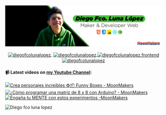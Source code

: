 ![Hi 👋, I'm Diego Fco Luna lopez, A passionate frontend developer 👨‍💻 from Hidalgo, Mexico 🇲🇽 ](./src/Banner_Github.jpeg)

<p align="center">
   <a href="https://youtube.com/moonmakers" target="blank" style='margin-right:4px'>
    <img align="center" src="https://cdn.jsdelivr.net/npm/simple-icons@3.0.1/icons/youtube.svg" alt="diegofcolunalopez" height="28px" width="28px" />
  </a>
  <a href="https://twitter.com/DiegoFr60708711" target="blank">
    <img align="center" src="https://cdn.jsdelivr.net/npm/simple-icons@3.0.1/icons/twitter.svg" alt="diegofcolunalopez" height="28px" width="28px" />
  </a>
  <a href="https://fb.com/DiegoFcoLuna" target="blank">
    <img align="center" src="https://cdn.jsdelivr.net/npm/simple-icons@3.0.1/icons/facebook.svg" alt="diegofcolunalopez.frontend" height="28px" width="28px" />
  </a>
  <a href="https://instagram.com/diegofcolunalopez" target="blank">
    <img align="center" src="https://cdn.jsdelivr.net/npm/simple-icons@3.0.1/icons/instagram.svg" alt="diegofcolunalopez" height="28px" width="28px" />
  </a>
</p>

#### 📹 Latest videos on [my Youtube Channel](https://youtube.com/moonmakers):

  <a href='https://www.youtube.com/watch?v=tM0JcGKrk6I' target='_blank'>
    <img width='30%' src='https://img.youtube.com/vi/tM0JcGKrk6I/mqdefault.jpg' alt='Crea personajes increíbles ♻️📦 Funny Boxes - MoonMakers' />
  </a>
  <a href='https://www.youtube.com/watch?v=sifK6OhuCnI' target='_blank'>
    <img width='30%' src='https://img.youtube.com/vi/sifK6OhuCnI/mqdefault.jpg' alt='¿Cómo programar una matriz de 8 x 8 con Arduino? - MoonMakers' />
  </a>
  <a href='https://www.youtube.com/watch?v=O9pP8E_qPBY' target='_blank'>
    <img width='30%' src='https://img.youtube.com/vi/O9pP8E_qPBY/mqdefault.jpg' alt='Engaña tu MENTE con estos experimentos -MoonMakers' />
  </a>


![Diego fco luna lopez](https://github-readme-stats.vercel.app/api?username=Diego-Luna&show_icons=true&title_color=fff&icon_color=79ff97&text_color=9f9f9f&bg_color=151515)
